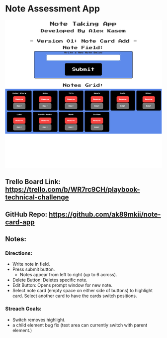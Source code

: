 # Note Assessment App

![Screenshot 01](01.png)

## Trello Board Link: https://trello.com/b/WR7rc9CH/playbook-technical-challenge

## GitHub Repo: https://github.com/ak89mkii/note-card-app

## Notes:
### Directions:
- Write note in field.
- Press submit button.
  - Notes appear from left to right (up to 6 across).
- Delete Button: Deletes specific note.
- Edit Button: Opens prompt window for new note.
- Select note card (empty space on either side of buttons) to highlight card. Select another card to have the cards switch positions.

### Streach Goals:
- Switch removes highlight.
- a child element bug fix (text area can currently switch with parent element.)